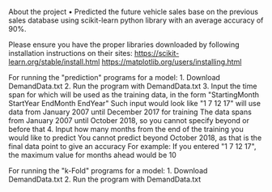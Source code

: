 About the project
•	Predicted the future vehicle sales base on the previous sales database using scikit-learn python library with an average accuracy of 90%. 


Please ensure you have the proper libraries downloaded by following installation instructions on their sites:
    https://scikit-learn.org/stable/install.html
    https://matplotlib.org/users/installing.html
    
    
For running the "prediction" programs for a model:
    1. Download DemandData.txt
    2. Run the program with DemandData.txt
    3. Input the time span for which will be used as the training data, in the form "StartingMonth StartYear EndMonth EndYear"
        Such input would look like "1 7 12 17" will use data from January 2007 until December 2017 for training
        The data spans from January 2007 until October 2018, so you cannot specify beyond or before that
    4. Input how many months from the end of the training you would like to predict
        You cannot predict beyond October 2018, as that is the final data point to give an accuracy
        For example: If you entered "1 7 12 17", the maximum value for months ahead would be 10
        
       
For running the "k-Fold" programs for a model:
    1. Download DemandData.txt
    2. Run the program with DemandData.txt
        
